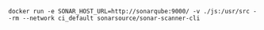 
    docker run -e SONAR_HOST_URL=http://sonarqube:9000/ -v ./js:/usr/src --rm --network ci_default sonarsource/sonar-scanner-cli